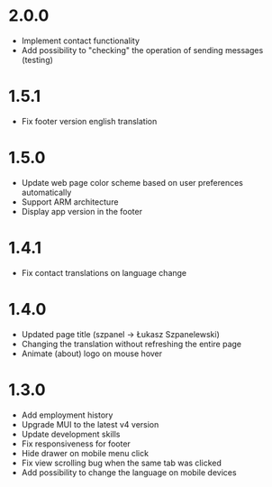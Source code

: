 # 2.0.0

* Implement contact functionality
* Add possibility to "checking" the operation of sending messages (testing)

# 1.5.1

* Fix footer version english translation

# 1.5.0

* Update web page color scheme based on user preferences automatically
* Support ARM architecture
* Display app version in the footer

# 1.4.1

* Fix contact translations on language change

# 1.4.0

* Updated page title (szpanel -> Łukasz Szpanelewski)
* Changing the translation without refreshing the entire page
* Animate (about) logo on mouse hover

# 1.3.0

* Add employment history
* Upgrade MUI to the latest v4 version
* Update development skills
* Fix responsiveness for footer
* Hide drawer on mobile menu click
* Fix view scrolling bug when the same tab was clicked
* Add possibility to change the language on mobile devices
